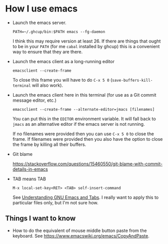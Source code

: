 # How I use emacs

* Launch the emacs server.

  ```
  PATH=~/.ghcup/bin:$PATH emacs --fg-daemon
  ```

  I think this may require version at least 26.  If there are things
  that ought to be in your `PATH` (for me `cabal` installed by ghcup)
  this is a convenient way to ensure that they are there.

* Launch the emacs client as a long-running editor

  ```
  emacsclient --create-frame
  ```

  To close this frame you will have to do `C-x 5 0`
  (`save-buffers-kill-terminal` will also work).

* Launch the emacs client here in this terminal (for use as a Git
  commit message editor, etc.)

  ```
  emacsclient --create-frame --alternate-editor=jmacs [filenames]
  ```

  You can put this in the `EDITOR` environment variable. It will fall
  back to `jmacs` as an alternative editor if the emacs server is not
  running.

  If no filenames were provided then you can use `C-x 5 0` to close
  the frame.  If filenames were provided then you also have the option
  to close the frame by killing all their buffers.

* Git blame

  <https://stackoverflow.com/questions/15460550/git-blame-with-commit-details-in-emacs>

* TAB means TAB

  ```
  M-x local-set-key<RET> <TAB> self-insert-command
  ```

  See [Understanding GNU Emacs and
  Tabs](http://pement.org/emacs_tabs.htm#one_thing).  I really want to
  apply this to particular files only, but I'm not sure how.

## Things I want to know

* How to do the equivalent of mouse middle button paste from the
keyboard.  See <https://www.emacswiki.org/emacs/CopyAndPaste>.
